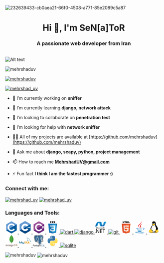 ![232639433-cb0aea21-66f0-4508-a771-85e2089c5a87](https://github.com/mehrshaduv/mehrshaduv/assets/121823548/bc992342-b2fb-40cf-a9b7-26dc0a11584b)
<br>
<h1 align="center">Hi 👋, I'm SeN[a]ToR</h1>
<h3 align="center">A passionate web developer from Iran</h3>
<br>
<img
  src="https://github.com/mehrshaduv/mehrshaduv/assets/121823548/c6fc9337-d24b-468d-9c88-8737215d59d2"
  alt="Alt text"
  title="Optional title"
  style="display: inline-block; margin: 0 auto; max-width: 300px">
<br>
<p align="left"> <img src="https://komarev.com/ghpvc/?username=mehrshaduv&label=Profile%20views&color=0e75b6&style=flat" alt="mehrshaduv" /> </p>

<p align="left"> <a href="https://github.com/ryo-ma/github-profile-trophy"><img src="https://github-profile-trophy.vercel.app/?username=mehrshaduv" alt="mehrshaduv" /></a> </p>

<p align="left"> <a href="https://twitter.com/mehrshad_uv" target="blank"><img src="https://img.shields.io/twitter/follow/mehrshad_uv?logo=twitter&style=for-the-badge" alt="mehrshad_uv" /></a> </p>

- 🔭 I’m currently working on **sniffer**

- 🌱 I’m currently learning **django, network attack**

- 👯 I’m looking to collaborate on **penetration test**

- 🤝 I’m looking for help with **network sniffer**

- 👨‍💻 All of my projects are available at [https://github.com/mehrshaduv](https://github.com/mehrshaduv)

- 💬 Ask me about **django, scapy, python, project management**

- 📫 How to reach me **MehrshadUV@gmail.com**

- ⚡ Fun fact **I think I am the fastest programmer :)**

<h3 align="left">Connect with me:</h3>
<p align="left">
<a href="https://twitter.com/mehrshad_uv" target="blank"><img align="center" src="https://raw.githubusercontent.com/rahuldkjain/github-profile-readme-generator/master/src/images/icons/Social/twitter.svg" alt="mehrshad_uv" height="30" width="40" /></a>
<a href="https://instagram.com/mehrshad_uv" target="blank"><img align="center" src="https://raw.githubusercontent.com/rahuldkjain/github-profile-readme-generator/master/src/images/icons/Social/instagram.svg" alt="mehrshad_uv" height="30" width="40" /></a>
</p>

<h3 align="left">Languages and Tools:</h3>
<p align="left"> <a href="https://www.cprogramming.com/" target="_blank" rel="noreferrer"> <img src="https://raw.githubusercontent.com/devicons/devicon/master/icons/c/c-original.svg" alt="c" width="40" height="40"/> </a> <a href="https://www.w3schools.com/cpp/" target="_blank" rel="noreferrer"> <img src="https://raw.githubusercontent.com/devicons/devicon/master/icons/cplusplus/cplusplus-original.svg" alt="cplusplus" width="40" height="40"/> </a> <a href="https://www.w3schools.com/cs/" target="_blank" rel="noreferrer"> <img src="https://raw.githubusercontent.com/devicons/devicon/master/icons/csharp/csharp-original.svg" alt="csharp" width="40" height="40"/> </a> <a href="https://www.w3schools.com/css/" target="_blank" rel="noreferrer"> <img src="https://raw.githubusercontent.com/devicons/devicon/master/icons/css3/css3-original-wordmark.svg" alt="css3" width="40" height="40"/> </a> <a href="https://dart.dev" target="_blank" rel="noreferrer"> <img src="https://www.vectorlogo.zone/logos/dartlang/dartlang-icon.svg" alt="dart" width="40" height="40"/> </a> <a href="https://www.djangoproject.com/" target="_blank" rel="noreferrer"> <img src="https://cdn.worldvectorlogo.com/logos/django.svg" alt="django" width="40" height="40"/> </a> <a href="https://dotnet.microsoft.com/" target="_blank" rel="noreferrer"> <img src="https://raw.githubusercontent.com/devicons/devicon/master/icons/dot-net/dot-net-original-wordmark.svg" alt="dotnet" width="40" height="40"/> </a> <a href="https://git-scm.com/" target="_blank" rel="noreferrer"> <img src="https://www.vectorlogo.zone/logos/git-scm/git-scm-icon.svg" alt="git" width="40" height="40"/> </a> <a href="https://www.w3.org/html/" target="_blank" rel="noreferrer"> <img src="https://raw.githubusercontent.com/devicons/devicon/master/icons/html5/html5-original-wordmark.svg" alt="html5" width="40" height="40"/> </a> <a href="https://www.java.com" target="_blank" rel="noreferrer"> <img src="https://raw.githubusercontent.com/devicons/devicon/master/icons/java/java-original.svg" alt="java" width="40" height="40"/> </a> <a href="https://www.linux.org/" target="_blank" rel="noreferrer"> <img src="https://raw.githubusercontent.com/devicons/devicon/master/icons/linux/linux-original.svg" alt="linux" width="40" height="40"/> </a> <a href="https://www.mongodb.com/" target="_blank" rel="noreferrer"> <img src="https://raw.githubusercontent.com/devicons/devicon/master/icons/mongodb/mongodb-original-wordmark.svg" alt="mongodb" width="40" height="40"/> </a> <a href="https://www.mysql.com/" target="_blank" rel="noreferrer"> <img src="https://raw.githubusercontent.com/devicons/devicon/master/icons/mysql/mysql-original-wordmark.svg" alt="mysql" width="40" height="40"/> </a> <a href="https://www.postgresql.org" target="_blank" rel="noreferrer"> <img src="https://raw.githubusercontent.com/devicons/devicon/master/icons/postgresql/postgresql-original-wordmark.svg" alt="postgresql" width="40" height="40"/> </a> <a href="https://www.python.org" target="_blank" rel="noreferrer"> <img src="https://raw.githubusercontent.com/devicons/devicon/master/icons/python/python-original.svg" alt="python" width="40" height="40"/> </a> <a href="https://www.sqlite.org/" target="_blank" rel="noreferrer"> <img src="https://www.vectorlogo.zone/logos/sqlite/sqlite-icon.svg" alt="sqlite" width="40" height="40"/> </a> </p>

<p><img align="left" src="https://github-readme-stats.vercel.app/api/top-langs?username=mehrshaduv&show_icons=true&locale=en&layout=compact" alt="mehrshaduv" /></p>

<p>&nbsp;<img align="center" src="https://github-readme-stats.vercel.app/api?username=mehrshaduv&show_icons=true&locale=en" alt="mehrshaduv" /></p>
